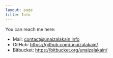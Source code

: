 ```yaml
---
layout: page
title: Info
---
```


You can reach me here:

- Mail: <contact@unaizalakain.info>
- GitHub: <https://github.com/unaizalakain/>
- Bitbucket: <https://bitbucket.org/unaizalakain/>
